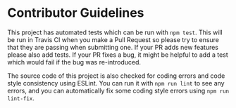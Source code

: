 # Contributor Guidelines

This project has automated tests which can be run with `npm test`. This will be
run in Travis CI when you make a Pull Request so please try to ensure that they
are passing when submitting one. If your PR adds new features please also add 
tests. If your PR fixes a bug, it might be helpful to add a test which would fail
if the bug was re-introduced.

The source code of this project is also checked for coding errors and code style
consistency using ESLint. You can run it with `npm run lint` to see any errors,
and you can automatically fix some coding style errors using `npm run lint-fix`.
